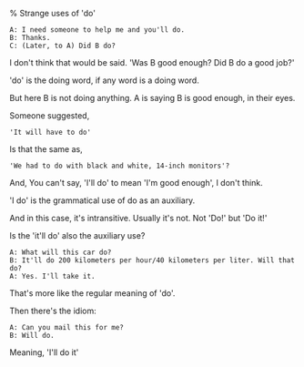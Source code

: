 % Strange uses of 'do'

	A: I need someone to help me and you'll do.
	B: Thanks.
	C: (Later, to A) Did B do?

I don't think that would be said. 'Was B good enough? Did B do a good job?'

'do' is the doing word, if any word is a doing word.

But here B is not doing anything. A is saying B is good enough, in their eyes.

Someone suggested,

	'It will have to do'

Is that the same as,

	'We had to do with black and white, 14-inch monitors'?

And,  You can't say, 'I'll do' to mean 'I'm good enough', I don't think.

'I do' is the grammatical use of do as an auxiliary.

And in this case, it's intransitive. Usually it's not. Not 'Do!' but 'Do it!'

Is the 'it'll do' also the auxiliary use?

	A: What will this car do?
	B: It'll do 200 kilometers per hour/40 kilometers per liter. Will that do?
	A: Yes. I'll take it.

That's more like the regular meaning of 'do'.

Then there's the idiom:

	A: Can you mail this for me?
	B: Will do.

Meaning, 'I'll do it'
